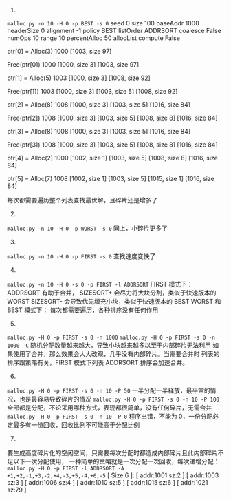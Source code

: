 1.
`malloc.py -n 10 -H 0 -p BEST -s 0`
seed 0
size 100
baseAddr 1000
headerSize 0
alignment -1
policy BEST
listOrder ADDRSORT
coalesce False
numOps 10
range 10
percentAlloc 50
allocList 
compute False

ptr[0] = Alloc(3)  1000
[1003, size 97]

Free(ptr[0]) 1000
[1000, size 3] [1003, size 97]

ptr[1] = Alloc(5)  1003
[1000, size 3] [1008, size 92]

Free(ptr[1]) 1003
[1000, size 3] [1003, size 5] [1008, size 92]

ptr[2] = Alloc(8)  1008
[1000, size 3] [1003, size 5] [1016, size 84]

Free(ptr[2]) 1008
[1000, size 3] [1003, size 5] [1008, size 8] [1016, size 84]

ptr[3] = Alloc(8)  1008
[1000, size 3] [1003, size 5] [1016, size 84]

Free(ptr[3]) 1008
[1000, size 3] [1003, size 5] [1008, size 8] [1016, size 84]

ptr[4] = Alloc(2)  1000
[1002, size 1] [1003, size 5] [1008, size 8] [1016, size 84]

ptr[5] = Alloc(7)  1008
[1002, size 1] [1003, size 5] [1015, size 1] [1016, size 84]

每次都需要遍历整个列表查找最优解，且碎片还是增多了

2.
`malloc.py -n 10 -H 0 -p WORST -s 0`
同上，小碎片更多了

3.
`malloc.py -n 10 -H 0 -p FIRST -s 0`
查找速度变快了

4.
`malloc.py -n 10 -H 0 -s 0 -p FIRST -l ADDRSORT`
FIRST 模式下：
    ADDRSORT 有助于合并，
    SIZESORT+ 会尽力将大块分割，类似于快速版本的 WORST
    SIZESORT- 会导致优先填充小块，类似于快速版本的 BEST
WORST 和 BEST 模式下：
    每次都需要遍历，各种排序没有任何作用

5.
`malloc.py -H 0 -p FIRST -s 0 -n 1000`
`malloc.py -H 0 -p FIRST -s 0 -n 1000 -C`
随机分配数量越来越大，导致小块越来越多以至于内部碎片无法利用
如果使用了合并，那么效果会大大改观，几乎没有内部碎片。当需要合并时
列表的排序跟策略有关，FIRST 模式下列表 ADDRSORT 排序会加速合并。

6.
`malloc.py -H 0 -p FIRST -s 0 -n 10 -P 50`
一半分配一半释放，最平常的情况，也是最容易导致碎片的情况
`malloc.py -H 0 -p FIRST -s 0 -n 10 -P 100`
全部都是分配，不论采用哪种方式，表现都很简单，没有任何碎片，无需合并
`malloc.py -H 0 -p FIRST -s 0 -n 10 -P 0`
程序出错，不能为 0，一份分配必定最多有一份回收，回收比例不可能高于分配比例

7.
要生成高度碎片化的空闲空间，只需要每次分配时都造成内部碎片且此内部碎片不足以下一次分配使用，
一种简单的策略就是一次分配一次回收，每次递增分配：
`malloc.py -H 0 -p FIRST -l ADDRSORT -A +1,+2,-1,+3,-2,+4,-3,+5,-4,+6,-5`
[ Size 6 ]: 
    [ addr:1001 sz:2 ] [ addr:1003 sz:3 ] 
    [ addr:1006 sz:4 ] [ addr:1010 sz:5 ] 
    [ addr:1015 sz:6 ] [ addr:1021 sz:79 ]